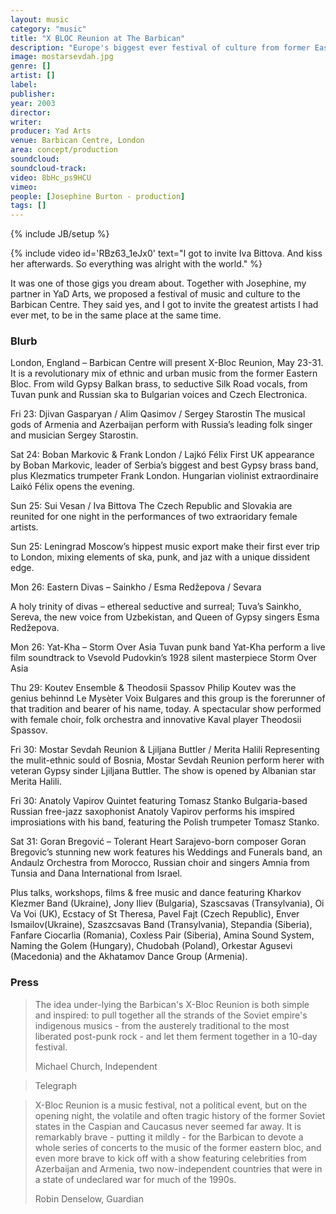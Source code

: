 ```yaml
---
layout: music
category: "music"
title: "X BLOC Reunion at The Barbican"
description: "Europe's biggest ever festival of culture from former Eastern bloc"
image: mostarsevdah.jpg
genre: []
artist: []
label: 
publisher: 
year: 2003
director: 
writer: 
producer: Yad Arts
venue: Barbican Centre, London
area: concept/production
soundcloud: 
soundcloud-track: 
video: 8bHc_ps9HCU
vimeo: 
people: [Josephine Burton - production]
tags: []
---
```

{% include JB/setup %}

{% include video id='RBz63_1eJx0' text="I got to invite Iva Bittova. And kiss her afterwards. So everything was alright with the world." %}

It was one of those gigs you dream about. Together with Josephine, my partner in YaD Arts, we proposed a festival of music and culture to the Barbican Centre. They said yes, and I got to invite the greatest artists I had ever met, to be in the same place at the same time. 

<h3>Blurb</h3>
London, England – Barbican Centre will present X-Bloc Reunion, May 23-31. It is a revolutionary mix of ethnic and urban music from the former Eastern Bloc. From wild Gypsy Balkan brass, to seductive Silk Road vocals, from Tuvan punk and Russian ska to Bulgarian voices and Czech Electronica.

Fri 23: Djivan Gasparyan / Alim Qasimov / Sergey Starostin 
The musical gods of Armenia and Azerbaijan perform with Russia’s leading folk singer and musician Sergey Starostin.

Sat 24: Boban Markovic & Frank London / Lajkó Félix
First UK appearance by Boban Markovic, leader of Serbia’s biggest and best Gypsy brass band, plus Klezmatics trumpeter Frank London. Hungarian violinist extraordinaire Laikó Félix
opens the evening.

Sun 25: Sui Vesan / Iva Bittova
The Czech Republic and Slovakia are reunited for one night in the performances of two extraoridary female artists.

Sun 25: Leningrad
Moscow’s hippest music export make their first ever trip to London, mixing elements of ska, punk, and jaz with a unique dissident edge.

Mon 26: Eastern Divas – Sainkho / Esma Redžepova / Sevara

A holy trinity of divas – ethereal seductive and surreal; Tuva’s Sainkho, Sereva, the new voice from Uzbekistan, and Queen of Gypsy singers Esma Redžepova.

Mon 26: Yat-Kha – Storm Over Asia
Tuvan punk band Yat-Kha perform a live film soundtrack to Vsevold Pudovkin’s 1928 silent masterpiece Storm Over Asia

Thu 29: Koutev Ensemble & Theodosii Spassov
Philip Koutev was the genius behinnd Le Mysèter Voix Bulgares and this group is the forerunner of that tradition and bearer of his name, today. A spectacular show performed with female choir, folk orchestra and innovative Kaval player Theodosii Spassov.

Fri 30: Mostar Sevdah Reunion & Ljiljana Buttler / Merita Halili
Representing the mulit-ethnic sould of Bosnia, Mostar Sevdah Reunion perform herer with veteran Gypsy sinder Ljiljana Buttler. The show is opened by Albanian star Merita Halili.

Fri 30: Anatoly Vapirov Quintet featuring Tomasz Stanko
Bulgaria-based Russian free-jazz saxophonist Anatoly Vapirov performs his imspired improsiations with his band, featuring the Polish trumpeter Tomasz Stanko.

Sat 31: Goran Bregović – Tolerant Heart
Sarajevo-born composer Goran Bregovic’s stunning new work features his Weddings and Funerals band, an Andaulz Orchestra from Morocco, Russian choir and singers Amnia from Tunsia and Dana International from Israel.

Plus talks, workshops, films & free music and dance featuring Kharkov Klezmer Band (Ukraine), Jony Iliev (Bulgaria), Szascsavas (Transylvania), Oi Va Voi (UK), Ecstacy of St Theresa, Pavel Fajt (Czech Republic), Enver Ismailov(Ukraine), Szaszcsavas Band (Transylvania), Stepandia (Siberia), Fanfare Ciocarlia (Romania), Coxless Pair (Siberia), Amina Sound System, Naming the Golem (Hungary), Chudobah (Poland), Orkestar Agusevi (Macedonia) and the Akhatamov Dance Group (Armenia).


<h3>Press</h3>
<blockquote cite="http://www.independent.co.uk/arts-entertainment/music/reviews/x-bloc-reunion-barbican-london-106653.html">
<p>The idea under-lying the Barbican's X-Bloc Reunion is both simple and inspired: to pull together all the strands of the Soviet empire's indigenous musics - from the austerely traditional to the most liberated post-punk rock - and let them ferment together in a 10-day festival. </p>
<footer>Michael Church, Independent
</footer></blockquote>
<blockquote>
<p></p>
<footer>Telegraph
</footer></blockquote>
<blockquote cite="">
<p>X-Bloc Reunion is a music festival, not a political event, but on the opening night, the volatile and often tragic history of the former Soviet states in the Caspian and Caucasus never seemed far away. It is remarkably brave - putting it mildly - for the Barbican to devote a whole series of concerts to the music of the former eastern bloc, and even more brave to kick off with a show featuring celebrities from Azerbaijan and Armenia, two now-independent countries that were in a state of undeclared war for much of the 1990s.</p>
<footer>Robin Denselow, Guardian
</footer></blockquote>

<!-- 

http://www.telegraph.co.uk/culture/music/rockandjazzmusic/3595215/Serene-voice-of-the-Silk-Road.html

http://news.bbc.co.uk/hi/russian/entertainment/newsid_2932000/2932834.stm -->